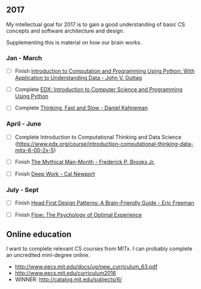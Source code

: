 ## 2017

My intellectual goal for 2017 is to gain a good understanding of basic CS concepts and software architecture and design.

Supplementing this is material on how our brain works.

### Jan - March

- [ ] Finish [Introduction to Computation and Programming Using Python: With Application to Understanding Data - John V. Guttag](https://smile.amazon.com/Introduction-Computation-Programming-Using-Python-ebook/dp/B01K6F2236/)

- [ ] Complete [EDX: Introduction to Computer Science and Programming Using Python](https://www.edx.org/course/introduction-computer-science-mitx-6-00-1x-9#!)

- [ ] Complete [Thinking, Fast and Slow - Daniel Kahneman](https://www.amazon.com/Thinking-Fast-Slow-Daniel-Kahneman-ebook/dp/B00555X8OA/ref=tmm_kin_swatch_0?_encoding=UTF8&qid=&sr=)

### April - June

- [ ] Complete Introduction to Computational Thinking and Data Science (https://www.edx.org/course/introduction-computational-thinking-data-mitx-6-00-2x-5)

- [ ] Finish [The Mythical Man-Month - Frederick P. Brooks Jr.](https://www.amazon.com/Mythical-Man-Month-Software-Engineering-Anniversary/dp/0201835959)

- [ ] Finish [Deep Work - Cal Newport](https://www.amazon.com/Deep-Work-Focused-Success-Distracted/dp/1455586692)

### July - Sept

- [ ] Finish [Head First Design Patterns: A Brain-Friendly Guide - Eric Freeman](https://www.amazon.com/gp/product/0596007124/ref=as_li_qf_sp_asin_il_tl?ie=UTF8&tag=farenda-20&camp=1789&creative=9325&linkCode=as2&creativeASIN=0596007124&linkId=92778db451fcc7856872d6d562e82549)

- [ ] Finish [Flow: The Psychology of Optimal Experience](https://www.amazon.com/Flow-Psychology-Experience-Perennial-Classics/dp/0061339202/ref=sr_1_1?s=books&ie=UTF8&qid=1484295829&sr=1-1&keywords=flow)

## Online education

I want to complete relevant CS courses from MITx. I can probably complete an uncredited mini-degree online.

 * http://www.eecs.mit.edu/docs/ug/new_curriculum_63.pdf
 * http://www.eecs.mit.edu/curriculum2016
 * WINNER: http://catalog.mit.edu/subjects/6/
